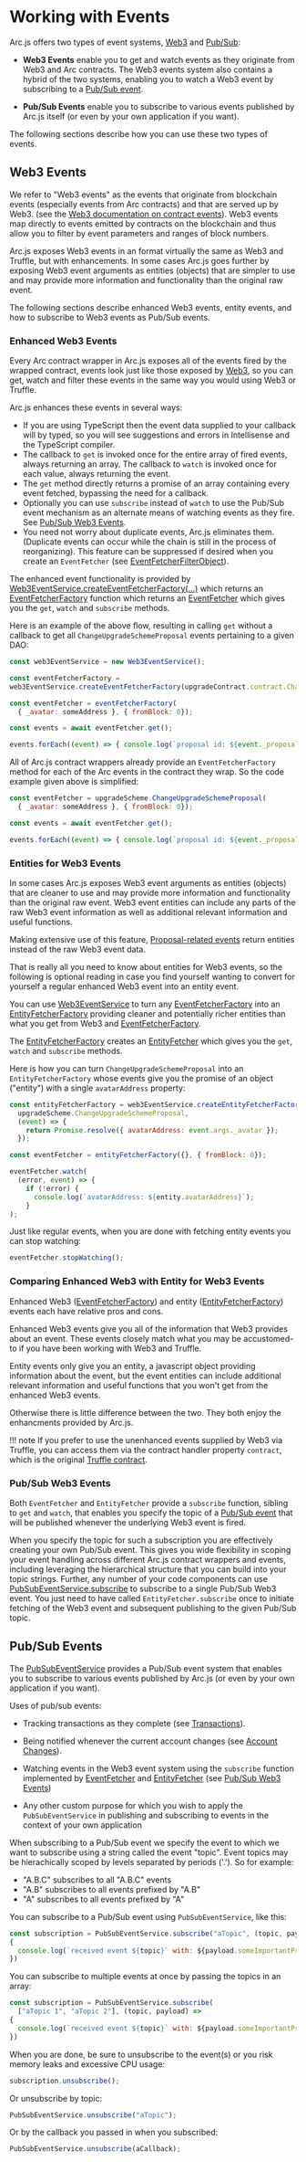 # Working with Events

Arc.js offers two types of event systems, [Web3](#web3events) and [Pub/Sub](#pubsubevents):

- **Web3 Events** enable you to get and watch events as they originate from Web3 and Arc contracts.    The Web3 events system also contains a hybrid of the two systems, enabling you to watch a Web3 event by subscribing to a [Pub/Sub event](#pubsubevents).

- **Pub/Sub Events** enable you to subscribe to various events published by Arc.js itself (or even by your own application if you want).

The following sections describe how you can use these two types of events.

<a name="web3events"></a>
## Web3 Events

We refer to "Web3 events" as the events that originate from blockchain events (especially events from Arc contracts) and that are served up by Web3. (see the [Web3 documentation on contract events](https://github.com/ethereum/wiki/wiki/JavaScript-API#contract-events)). Web3 events map directly to events emitted by contracts on the blockchain and thus allow you to filter by event parameters and ranges of block numbers.

Arc.js exposes Web3 events in an format virtually the same as Web3 and Truffle, but with enhancements.  In some cases Arc.js goes further by exposing Web3 event arguments as entities (objects) that are simpler to use and may provide more information and functionality than the original raw event.

The following sections describe enhanced Web3 events, entity events, and how to subscribe to Web3 events as Pub/Sub events.

<a name="enhancedweb3events"></a>
### Enhanced Web3 Events
Every Arc contract wrapper in Arc.js exposes all of the events fired by the wrapped contract,  events look just like those exposed by [Web3](https://github.com/ethereum/wiki/wiki/JavaScript-API#contract-events), so you can get, watch and filter these events in the same way you would using Web3 or Truffle.

Arc.js enhances these events in several ways:

- If you are using TypeScript then the event data supplied to your callback will by typed, so you will see suggestions and errors in Intellisense and the TypeScript compiler.
- The callback to `get` is invoked once for the entire array of fired events, always returning an array.  The callback to `watch` is invoked once for each value, always returning the event.
- The `get` method directly returns a promise of an array containing every event fetched, bypassing the need for a callback.
- Optionally you can use `subscribe` instead of `watch` to use the Pub/Sub event mechanism as an alternate means of watching events as they fire. See [Pub/Sub Web3 Events](#pubsubweb3).
- You need not worry about duplicate events, Arc.js eliminates them.  (Duplicate events can occur while the chain is still in the process of reorganizing). This feature can be suppressed if desired when you create an `EventFetcher` (see [EventFetcherFilterObject](/arc.js/api/interfaces/EventFetcherFilterObject)).

The enhanced event functionality is provided by [Web3EventService.createEventFetcherFactory(...)](/arc.js/api/classes/Web3EventService#createEventFetcherFactory) which returns an [EventFetcherFactory](/arc.js/api/README#eventfetcherfactory) function which returns an [EventFetcher](/arc.js/api/interfaces/eventfetcher) which gives you the `get`, `watch` and `subscribe` methods.

Here is an example of the above flow, resulting in calling `get` without a callback to get all `ChangeUpgradeSchemeProposal` events pertaining to a given DAO:

```javascript
const web3EventService = new Web3EventService();

const eventFetcherFactory = 
web3EventService.createEventFetcherFactory(upgradeContract.contract.ChangeUpgradeSchemeProposal);

const eventFetcher = eventFetcherFactory(
  { _avatar: someAddress }, { fromBlock: 0});

const events = await eventFetcher.get();

events.forEach((event) => { console.log(`proposal id: ${event._proposalId}`); } );
```

All of Arc.js contract wrappers already provide an `EventFetcherFactory` method for each of the Arc events in the contract they wrap.  So the code example given above is simplified:

```javascript
const eventFetcher = upgradeScheme.ChangeUpgradeSchemeProposal(
  { _avatar: someAddress }, { fromBlock: 0});

const events = await eventFetcher.get();

events.forEach((event) => { console.log(`proposal id: ${event._proposalId}`); } );
```

<a name="entityevents"></a>
### Entities for Web3 Events

In some cases Arc.js exposes Web3 event arguments as entities (objects) that are cleaner to use and may provide more information and functionality than the original raw event.  Web3 event entities can include any parts of the raw Web3 event information as well as additional relevant information and useful functions.



Making extensive use of this feature, [Proposal-related events](Proposals.md#proposalevents) return entities instead of the raw Web3 event data.

That is really all you need to know about entities for Web3 events, so the following is optional reading in case you find yourself wanting to convert for yourself a regular enhanced Web3 event into an entity event.

You can use [Web3EventService](/arc.js/api/classes/Web3EventService) to turn any [EventFetcherFactory](/arc.js/api/README#eventfetcherfactory) into an [EntityFetcherFactory](/arc.js/api/README#entityfetcherfactory) providing cleaner and potentially richer entities than what you get from Web3 and [EventFetcherFactory](/arc.js/api/README#eventfetcherfactory).

The [EntityFetcherFactory](/arc.js/api/README#entityfetcherfactory) creates an [EntityFetcher](/arc.js/api/interfaces/entityfetcher) which gives you the `get`, `watch` and `subscribe` methods.

Here is how you can turn `ChangeUpgradeSchemeProposal` into an `EntityFetcherFactory` whose events give you the promise of an object ("entity") with a single `avatarAddress` property:

```javascript
const entityFetcherFactory = web3EventService.createEntityFetcherFactory(
  upgradeScheme.ChangeUpgradeSchemeProposal,
  (event) => {
    return Promise.resolve({ avatarAddress: event.args._avatar });
  });

const eventFetcher = entityFetcherFactory({}, { fromBlock: 0});

eventFetcher.watch(
  (error, event) => { 
    if (!error) {
      console.log(`avatarAddress: ${entity.avatarAddress}`); 
    }
);
```

Just like regular events, when you are done with fetching entity events you can stop watching:

```javascript
eventFetcher.stopWatching();
```

### Comparing Enhanced Web3 with Entity for Web3 Events

Enhanced Web3 ([EventFetcherFactory](/arc.js/api/README#eventfetcherfactory)) and entity ([EntityFetcherFactory](/arc.js/api/README#entityfetcherfactory)) events each have relative pros and cons.  

Enhanced Web3 events give you all of the information that Web3 provides about an event.  These events closely match what you may be accustomed-to if you have been working with Web3 and Truffle.

Entity events only give you an entity, a javascript object providing information about the event, but the event entities can include additional relevant information and useful functions that you won't get from the enhanced Web3 events.

Otherwise there is little difference between the two.   They both enjoy the enhancments provided by Arc.js.

!!! note
    If you prefer to use the unenhanced events supplied by Web3 via Truffle, you can access them via the contract handler property `contract`, which is the original [Truffle contract](http://truffleframework.com/docs/getting_started/contracts).

<a name="pubsubweb3"></a>
### Pub/Sub Web3 Events

Both `EventFetcher` and `EntityFetcher` provide a `subscribe` function, sibling to `get` and `watch`, that enables you specify the topic of a [Pub/Sub event](#pubsubevents) that will be published whenever the underlying Web3 event is fired.

When you specify the topic for such a subscription you are effectively creating your own Pub/Sub event.  This gives you wide flexibility in scoping your event handling across different Arc.js contract wrappers and events, including leveraging the hierarchical structure that you can build into your topic strings.  Further, any number of your code components can use [PubSubEventService.subscribe](/arc.js/api/classes/PubSubEventService#subscribe) to subscribe to a single Pub/Sub Web3 event.  You just need to have called `EntityFetcher.subscribe` once to initiate fetching of the Web3 event and subsequent publishing to the given Pub/Sub topic.

<a name="pubsubevents"></a>
## Pub/Sub Events

The [PubSubEventService](/arc.js/api/classes/PubSubEventService) provides a Pub/Sub event system that enables you to subscribe to various events published by Arc.js (or even by your own application if you want).


Uses of pub/sub events:

- Tracking transactions as they complete  (see [Transactions](Transactions.md)).

- Being notified whenever the current account changes (see [Account Changes](Configuration.md#accountchanges)).

- Watching events in the Web3 event system using the `subscribe` function implemented by [EventFetcher](/arc.js/api/interfaces/EventFetcher/) and [EntityFetcher](/arc.js/api/interfaces/EntityFetcher/) (see [Pub/Sub Web3 Events](#pubsubweb3))

- Any other custom purpose for which you wish to apply the `PubSubEventService` in publishing and subscribing to events in the context of your own application

When subscribing to a Pub/Sub event we specify the event to which we want to subscribe using a string called the event "topic". Event topics may be hierachically scoped by levels separated by periods ('.'). So for example: 
   
   - "A.B.C" subscribes to all "A.B.C" events
   - "A.B" subscribes to all events prefixed by "A.B"
   - "A" subscribes to all events prefixed by "A"

You can subscribe to a Pub/Sub event using  `PubSubEventService`, like this:

```javascript
const subscription = PubSubEventService.subscribe("aTopic", (topic, payload) =>
{
  console.log(`received event ${topic}` with: ${payload.someImportantProperty});
})
```

You can subscribe to multiple events at once by passing the topics in an array:

```javascript
const subscription = PubSubEventService.subscribe(
  ["aTopic 1", "aTopic 2"], (topic, payload) =>
{
  console.log(`received event ${topic}` with: ${payload.someImportantProperty});
})
```

When you are done, be sure to unsubscribe to the event(s) or you risk memory leaks and excessive CPU usage:

```javascript
subscription.unsubscribe();
```

Or unsubscribe by topic: 

```javascript
PubSubEventService.unsubscribe("aTopic");
```

Or by the callback you passed in when you subscribed:

```javascript
PubSubEventService.unsubscribe(aCallback);
```

